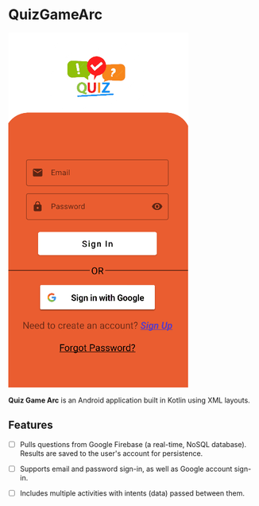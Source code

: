 # QuizGameArc

![](main2.gif)

**Quiz Game Arc** is an Android application built in Kotlin using XML layouts.

## Features

* [ ] Pulls questions from Google Firebase (a real-time, NoSQL database). Results are saved to the user's account for persistence. 
* [ ] Supports email and password sign-in, as well as Google account sign-in.
* [ ] Includes multiple activities with intents (data) passed between them. 


